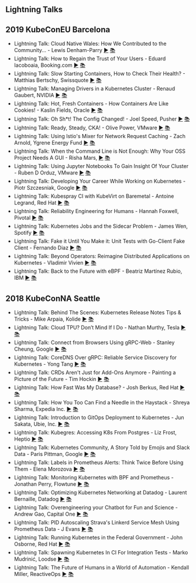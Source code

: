 Lightning Talks
---
## 2019 KubeConEU Barcelona

* Lightning Talk: Cloud Native Wales: How We Contributed to the Community... - Lewis Denham-Parry [▶️](https://www.youtube.com/watch?v=4jEASYCaVDo) [ 📚]()
* Lightning Talk: How to Regain the Trust of Your Users - Eduard Iacoboaia, Booking.com [▶️](https://www.youtube.com/watch?v=TBBpb03azec) [ 📚](https://static.sched.com/hosted_files/kccnceu19/45/Regain_the_Trust_of_Your_Users-Eduard_Iacoboaia-KubeCon-Europe-2019.pdf)
* Lightning Talk: Slow Starting Containers, How to Check Their Health? - Matthias Bertschy, Swissquote [▶️](https://www.youtube.com/watch?v=wO1uy9QKNHQ) [ 📚](https://static.sched.com/hosted_files/kccnceu19/e0/kubecon2019.pdf)
* Lightning Talk: Managing Drivers in a Kubernetes Cluster - Renaud Gaubert, NVIDIA [▶️](https://www.youtube.com/watch?v=HHo1DzuB4RY) [ 📚](https://static.sched.com/hosted_files/kccnceu19/06/Managing%20Drivers%20with%20Kubernetes.pdf)
* Lightning Talk: Hot, Fresh Containers - How Containers Are Like Cookies! - Kaslin Fields, Oracle [▶️](https://www.youtube.com/watch?v=ZQC9V5zxF4E) [ 📚](https://static.sched.com/hosted_files/kccnceu19/88/KubeConEU2019_CookieTalk.pdf)
* Lightning Talk: Oh Sh*t! The Config Changed! - Joel Speed, Pusher [▶️](https://www.youtube.com/watch?v=8P7-C44Gjj8) [ 📚](https://static.sched.com/hosted_files/kccnceu19/44/Oh%20Sh%2At%21%20The%20Config%20Changed%21.pdf)
* Lightning Talk: Ready, Steady, CKA! - Olive Power, VMware [▶️](https://www.youtube.com/watch?v=faVXF52u0_s) [ 📚](https://static.sched.com/hosted_files/kccnceu19/f5/readySteadyCKA-OlivePower.pdf)
* Lightning Talk: Using Istio&#39;s Mixer for Network Request Caching - Zach Arnold, Ygrene Energy Fund [▶️](https://www.youtube.com/watch?v=x1SomOy431I) [ 📚](https://static.sched.com/hosted_files/kccnceu19/1e/KubeCon%20EU%202019%20Presentation.pdf)
* Lightning Talk: When the Command Line is Not Enough: Why Your OSS Project Needs A GUI - Risha Mars, [▶️](https://www.youtube.com/watch?v=gPUmeMcLrQ4) [ 📚](https://static.sched.com/hosted_files/kccnceu19/34/KubeconEU2019_%20Why%20your%20OSS%20Project%20Needs%20A%20GUI.pdf)
* Lightning Talk: Using Jupyter Notebooks To Gain Insight Of Your Cluster - Ruben D Orduz, VMware [▶️](https://www.youtube.com/watch?v=sUA4hdN7znY) [ 📚](https://static.sched.com/hosted_files/kccnceu19/76/KubeConEU2019.pdf)
* Lightning Talk: Developing Your Career While Working on Kubernetes - Piotr Szczesniak, Google [▶️](https://www.youtube.com/watch?v=6TnA_mnStDM) [ 📚](https://static.sched.com/hosted_files/kccnceu19/fc/K8s%20and%20career%20development.pdf)
* Lightning Talk: Kubespray CI with KubeVirt on Baremetal - Antoine Legrand, Red Hat [▶️](https://www.youtube.com/watch?v=EQN2NUN2El0) [ 📚]()
* Lightning Talk: Reliability Engineering for Humans - Hannah Foxwell, Pivotal [▶️](https://www.youtube.com/watch?v=kie2X6PI4Ow) [ 📚](https://static.sched.com/hosted_files/kccnceu19/86/Kubecon%20Reliability%20Engineering%20for%20Humans.pdf)
* Lightning Talk: Kubernetes Jobs and the Sidecar Problem - James Wen, Spotify [▶️](https://www.youtube.com/watch?v=A_E2UdCsu4I) [ 📚](https://static.sched.com/hosted_files/kccnceu19/9d/Kubernetes%20Jobs%20and%20the%20Sidecar%20Problem%20Lightning%20Talk%20-%20James%20Wen%2C%20Spotify.pdf)
* Lightning Talk: Fake it Until You Make it: Unit Tests with Go-Client Fake Client - Fernando Diaz [▶️](https://www.youtube.com/watch?v=reDCJYbxtRg) [ 📚](https://static.sched.com/hosted_files/kccnceu19/e8/Fake_It_Until_You_Make_It_KubeCon_Europe_2019.pdf)
* Lightning Talk: Beyond Operators: Reimagine Distributed Applications on Kubernetes - Vladimir Vivien [▶️](https://www.youtube.com/watch?v=GohTIRsRSB8) [ 📚](https://static.sched.com/hosted_files/kccnceu19/04/Beyond_Operators_%20Reimagine_Distributed_Apps%20_Kubernetes.pdf)
* Lightning Talk: Back to the Future with eBPF - Beatriz Martínez Rubio, IBM [▶️](https://www.youtube.com/watch?v=AQNz_16CaiI) [ 📚](https://static.sched.com/hosted_files/kccnceu19/b8/KubeCon-Europe-2019-Beatriz_Martinez_eBPF.pdf)


## 2018 KubeConNA Seattle 

* Lightning Talk: Behind The Scenes: Kubernetes Release Notes Tips &amp; Tricks - Mike Arpaia, Kolide [▶️](https://www.youtube.com/watch?v=n62oPohOyYs) [ 📚](https://static.sched.com/hosted_files/kccna18/b4/Kubernetes%20Release%20Notes%20Tips%20and%20Tricks.pdf)
* Lightning Talk: Cloud TPU? Don’t Mind If I Do - Nathan Murthy, Tesla [▶️](https://www.youtube.com/watch?v=6bPOSZ8YCNY) [ 📚]()
* Lightning Talk: Connect from Browsers Using gRPC-Web - Stanley Cheung, Google [▶️](https://www.youtube.com/watch?v=PgnC4Pa89As) [ 📚](https://static.sched.com/hosted_files/kccna18/35/Connect%20From%20Browsers%20using%20gRPC-Web.pdf)
* Lightning Talk: CoreDNS Over gRPC: Reliable Service Discovery for Kubernetes - Yong Tang [▶️](https://www.youtube.com/watch?v=xd6T2ZEy6y4) [ 📚](https://static.sched.com/hosted_files/kccna18/a4/KubeCon%20-%20CoreDNS%20over%20gRPC.pdf)
* Lightning Talk: CRDs Aren&#39;t Just for Add-Ons Anymore - Painting a Picture of the Future - Tim Hockin [▶️](https://www.youtube.com/watch?v=ji0FWzFwNhA) [ 📚](https://static.sched.com/hosted_files/kccna18/6e/CRDs%20Aren%27t%20Just%20for%20Addons.pdf)
* Lightning Talk: How Fast Was My Database? - Josh Berkus, Red Hat [▶️](https://www.youtube.com/watch?v=k-jAzGzhMXk) [ 📚]()
* Lightning Talk: How You Too Can Find a Needle in the Haystack - Shreya Sharma, Expedia Inc. [▶️](https://www.youtube.com/watch?v=yDnEzchnU_g) [ 📚]()
* Lightning Talk: Introduction to GitOps Deployment to Kubernetes - Jun Sakata, Ubie, Inc. [▶️](https://www.youtube.com/watch?v=RbMX_PKew5U) [ 📚](https://static.sched.com/hosted_files/kccna18/b4/Introduction%20to%20GitOps%20Deployment%20to%20Kubernetes%20by%20%40sakajunquality.%2010%20December%202018_final.pdf)
* Lightning Talk: Kubegres: Accessing K8s From Postgres - Liz Frost, Heptio [▶️](https://www.youtube.com/watch?v=csM8LpedO3E) [ 📚](https://static.sched.com/hosted_files/kccna18/6d/You%20got%20Database%20%20in%20my%20Cloud%20%28short%20version%29.pdf)
* Lightning Talk: Kubernetes Community, A Story Told by Emojis and Slack Data - Paris Pittman, Google [▶️](https://www.youtube.com/watch?v=o8FOmOJwEBQ) [ 📚]()
* Lightning Talk: Labels in Prometheus Alerts: Think Twice Before Using Them - Elena Morozova [▶️](https://www.youtube.com/watch?v=F7zNv6qhYO4) [ 📚](https://static.sched.com/hosted_files/kccna18/e7/Labels%20in%20Prometheus%20Alerts_Elena%20Morozova.pdf)
* Lightning Talk: Monitoring Kubernetes with BPF and Prometheus - Jonathan Perry, Flowtune [▶️](https://www.youtube.com/watch?v=mVEsTywBg7E) [ 📚](https://static.sched.com/hosted_files/kccna18/61/Monitoring%20Kubernetes%20with%20eBPF%20and%20Prometheus.pdf)
* Lightning Talk: Optimizing Kubernetes Networking at Datadog - Laurent Bernaille, Datadog [▶️](https://www.youtube.com/watch?v=F7xDGtN6lB8) [ 📚]()
* Lightning Talk: Overengineering your Chatbot for Fun and Science - Andrew Gao, Capital One [▶️](https://www.youtube.com/watch?v=L4qxuz6bCrk) [ 📚](https://static.sched.com/hosted_files/kccna18/ed/chatbots.pdf)
* Lightning Talk: PID Autoscaling Strava&#39;s Linkerd Service Mesh Using Prometheus Data - J Evans [▶️](https://www.youtube.com/watch?v=sOku2TMZC3k) [ 📚](https://static.sched.com/hosted_files/kccna18/0e/evans-kcna18.pdf)
* Lightning Talk: Running Kubernetes in the Federal Government - John Osborne, Red Hat [▶️](https://www.youtube.com/watch?v=gBW1HAO8DFo) [ 📚](https://static.sched.com/hosted_files/kccna18/45/NA%20KubeCon%202018%20-%20Running%20Kubernetes%20in%20the%20Federal%20Government.pdf)
* Lightning Talk: Spawning Kubernetes In CI For Integration Tests - Marko Mudrinić, Loodse [▶️](https://www.youtube.com/watch?v=ZiJn7olAS1M) [ 📚](https://static.sched.com/hosted_files/kccna18/28/Spawning%20Kubernetes%20in%20CI%20for%20Integration%20Tests.pdf)
* Lightning Talk: The Future of Humans in a World of Automation - Kendall Miller, ReactiveOps [▶️](https://www.youtube.com/watch?v=JdqFy7ykPuQ) [ 📚](https://static.sched.com/hosted_files/kccna18/cf/Future%20of%20Humans%20in%20a%20world%20of%20automation.pdf)
